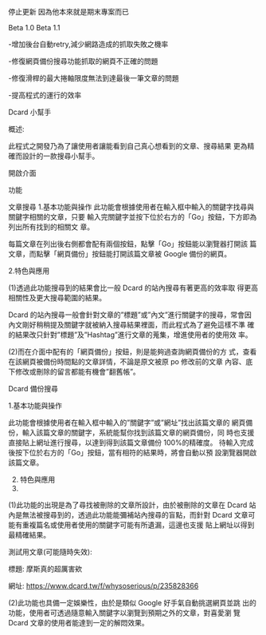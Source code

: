 
停止更新 因為他本來就是期末專案而已

Beta 1.0
Beta 1.1

 -增加後台自動retry,減少網路造成的抓取失敗之機率
 
 -修復網頁備份搜尋功能抓取的網頁不正確的問題
 
 -修復滑桿的最大捲軸限度無法到達最後一筆文章的問題
 
 -提高程式的運行的效率

Dcard 小幫手

概述:

此程式之開發乃為了讓使用者讓能看到自己真心想看到的文章、搜尋結果
更為精確而設計的一款搜尋小幫手。

開啟介面

功能

文章搜尋
1.基本功能與操作
此功能會根據使用者在輸入框中輸入的關鍵字找尋與關鍵字相關的文章，只要
輸入完關鍵字並按下位於右方的「Go」按鈕，下方即為列出所有找到的相關文
章。

每篇文章在列出後右側都會配有兩個按鈕，點擊「Go」按鈕能以瀏覽器打開該
篇文章，而點擊「網頁備份」按鈕能打開該篇文章被 Google 備份的網頁。

2.特色與應用

(1)透過此功能搜尋到的結果會比一般 Dcard 的站內搜尋有著更高的效率取
得更高相關性及更大搜尋範圍的結果。

Dcard 的站內搜尋一般會針對文章的”標題”或”內文”進行關鍵字的搜尋，常會因
內文剛好稍稍提及關鍵字就被納入搜尋結果裡面，而此程式為了避免這樣不準
確的結果改只針對”標題”及”Hashtag”進行文章的蒐集，增進使用者的使用效
率。

(2)而在介面中配有的「網頁備份」按鈕，則是能夠過查詢網頁備份的方
式，查看在該網頁被備份時間點的文章詳情，不論是原文被原 po 修改前的文章
內容、底下修改或刪除的留言都能有機會”翻舊帳”。

Dcard 備份搜尋

1.基本功能與操作

此功能會根據使用者在輸入框中輸入的”關鍵字”或”網址”找出該篇文章的
網頁備份，輸入該篇文章的關鍵字，系統能幫你找到該篇文章的網頁備份，同
時也支援直接貼上網址進行搜尋，以達到得到該篇文章備份 100%的精確度。
待輸入完成後按下位於右方的「Go」按鈕，當有相符的結果時，將會自動以預
設瀏覽器開啟該篇文章。

2. 特色與應用
3. 
(1)此功能的出現是為了尋找被刪除的文章所設計，由於被刪除的文章在
Dcard 站內是無法被搜尋到的，透過此功能能彌補站內搜尋的盲點，而針對
Dcard 文章可能有重複篇名或使用者使用的關鍵字可能有所遺漏，這邊也支援
貼上網址以得到最精確結果。

測試用文章(可能隨時失效):

標題: 摩斯真的超厲害欸

網址: https://www.dcard.tw/f/whysoserious/p/235828366

(2)此功能也具備一定娛樂性，由於是類似 Google 好手氣自動挑選網頁並跳
出的功能，使用者可透過隨意輸入關鍵字以瀏覽到預期之外的文章，對喜愛瀏
覽 Dcard 文章的使用者能達到一定的解悶效果。

